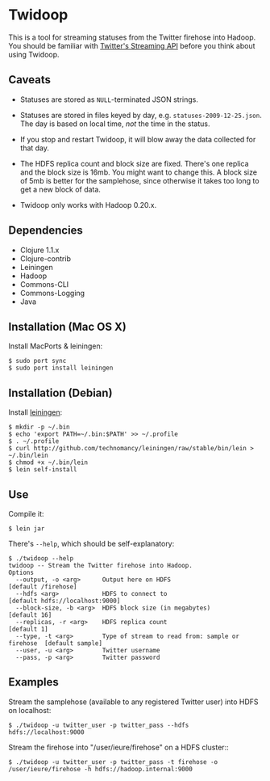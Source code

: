 Twidoop
=======

This is a tool for streaming statuses from the Twitter firehose into Hadoop. You should be familiar with [Twitter's Streaming API](http://apiwiki.twitter.com/Streaming-API-Documentation) before you think about using Twidoop.


Caveats
-------

 * Statuses are stored as `NULL`-terminated JSON strings.

 * Statuses are stored in files keyed by day, e.g. `statuses-2009-12-25.json`. The day is based on local time, *not* the time in the status.

 * If you stop and restart Twidoop, it will blow away the data collected for that day.

 * The HDFS replica count and block size are fixed. There's one replica and the block size is 16mb. You might want to change this. A block size of 5mb is better for the samplehose, since otherwise it takes too long to get a new block of data.

 * Twidoop only works with Hadoop 0.20.x.


Dependencies
------------

 * Clojure 1.1.x
 * Clojure-contrib
 * Leiningen
 * Hadoop
 * Commons-CLI
 * Commons-Logging
 * Java


Installation (Mac OS X)
-----------------------

Install MacPorts & leiningen:

    $ sudo port sync
    $ sudo port install leiningen


Installation (Debian)
---------------------

Install [leiningen](http://github.com/technomancy/leiningen):

    $ mkdir -p ~/.bin
    $ echo 'export PATH=~/.bin:$PATH' >> ~/.profile
    $ . ~/.profile
    $ curl http://github.com/technomancy/leiningen/raw/stable/bin/lein > ~/.bin/lein
    $ chmod +x ~/.bin/lein
    $ lein self-install


Use
---

Compile it:

    $ lein jar

There's `--help`, which should be self-explanatory:

    $ ./twidoop --help
    twidoop -- Stream the Twitter firehose into Hadoop.
    Options
      --output, -o <arg>      Output here on HDFS                              [default /firehose]
      --hdfs <arg>            HDFS to connect to                               [default hdfs://localhost:9000]
      --block-size, -b <arg>  HDFS block size (in megabytes)                   [default 16]
      --replicas, -r <arg>    HDFS replica count                               [default 1]
      --type, -t <arg>        Type of stream to read from: sample or firehose  [default sample]
      --user, -u <arg>        Twitter username
      --pass, -p <arg>        Twitter password


Examples
--------

Stream the samplehose (available to any registered Twitter user) into HDFS on localhost:

    $ ./twidoop -u twitter_user -p twitter_pass --hdfs hdfs://localhost:9000

Stream the firehose into "/user/ieure/firehose" on a HDFS cluster::

    $ ./twidoop -u twitter_user -p twitter_pass -t firehose -o /user/ieure/firehose -h hdfs://hadoop.internal:9000

